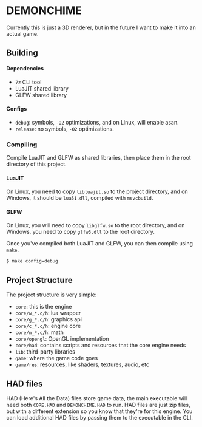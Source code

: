 # DEMONCHIME
Currently this is just a 3D renderer, but in the future I want to make it into
an actual game.
## Building
#### Dependencies
- `7z` CLI tool
- LuaJIT shared library
- GLFW shared library
#### Configs
- `debug`: symbols, `-O2` optimizations, and on Linux, will enable asan.
- `release`: no symbols, `-O2` optimizations.
### Compiling
Compile LuaJIT and GLFW as shared libraries, then place them in the root
directory of this project.
#### LuaJIT
On Linux, you need to copy `libluajit.so` to the project directory, and on
Windows, it should be `lua51.dll`, compiled with `msvcbuild`.
#### GLFW
On Linux, you will need to copy `libglfw.so` to the root directory, and on 
Windows, you need to copy `glfw3.dll` to the root directory.

Once you've compiled both LuaJIT and GLFW, you can then compile using `make`.
```bash
$ make config=debug
```
## Project Structure
The project structure is very simple:
- `core`: this is the engine
- `core/w_*.c/h`: lua wrapper
- `core/g_*.c/h`: graphics api
- `core/c_*.c/h`: engine core
- `core/m_*.c/h`: math
- `core/opengl`: OpenGL implementation
- `core/had`: contains scripts and resources that the core engine needs
- `lib`: third-party libraries
- `game`: where the game code goes
- `game/res`: resources, like shaders, textures, audio, etc
## HAD files
HAD (Here's All the Data) files store game data, the main executable will need
both `CORE.HAD` and `DEMONCHIME.HAD` to run.
HAD files are just zip files, but with a different extension so you know that
they're for this engine. You can load additional HAD files by passing them to
the executable in the CLI.
